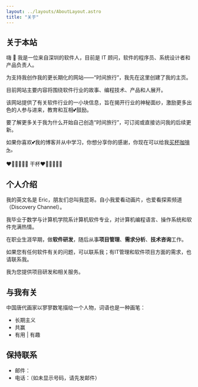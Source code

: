 ```yaml
---
layout: ../layouts/AboutLayout.astro
title: "关于"
---
```



## 关于本站

嗨 👋 我是一位来自深圳的软件人，目前是 IT 顾问，软件的程序员、系统设计者和产品负责人。

为支持我创作我的更长期化的网站——“时间旅行”，我先在这里创建了我的主页。

目前网站主要内容将围绕软件行业的故事、编程技术、产品和人展开。

该网站提供了有关软件行业的一小块信息，旨在揭开行业的神秘面纱，激励更多出色的人参与进来，教育和互相💕鼓励。

要了解更多关于我为什么开始自己创造“时间旅行”，可订阅或直接访问我的后续更新。

如果你喜欢💕我的博客并从中学习，你想分享你的感谢，你现在可以给我[买杯咖啡☕️](https://buymeacoffee.com/ericlikun)。

❤️🧡💛💚💙💜 干杯❤️🧡💛💚💙💜

## 个人介绍

我的英文名是 Eric，朋友们总叫我昆哥。自小我爱看动画片，也爱看探索频道（Discovery Channel）。

我毕业于数学与计算机学院系计算机软件专业，对计算机编程语言、操作系统和软件充满热情。

在职业生涯早期，做**软件研发**，随后从事**项目管理**、**需求分析**、**技术咨询**工作。

如果您有任何软件有关的问题，可以联系我；有IT管理和软件项目方面的需求，也请联系我。

我为您提供项目研发和相关服务。

## 与我有关

中国唐代画家以寥寥数笔描绘一个人物，词语也是一种画笔：

* 长期主义
* 共赢
* <span id="_a">有用</span> | <span id="_b" class="text-gray-400">有趣</span>

<script>
    document.addEventListener("DOMContentLoaded", () => {
        document.querySelector("#_a").addEventListener("mouseover", () => {
            document.querySelector("#_a").classList.add("text-gray-400");
            document.querySelector("#_b").classList.remove("text-gray-400");
        });
        document.querySelector("#_b").addEventListener("mouseover", () => {
            document.querySelector("#_b").classList.add("text-gray-400");
            document.querySelector("#_a").classList.remove("text-gray-400");
        });
    });
</script>

## 保持联系

* 邮件：<span class="email"></span>
* 电话：<span class="mobile"></span><span class="text-gray-400">（如未显示号码，请先发邮件）</span>


<script is:inline>
Array.prototype.slice.call(document.querySelectorAll('.email'), 0).forEach(el => {
    el.innerText = ['likun', 'msn.cn'].join('@');
});

Array.prototype.slice.call(document.querySelectorAll('.mobile'), 0).forEach(el => {
    el.innerText = ['MTM2O', 'DY4NT', 'I3NjA', '='].join('');
});
</script>
